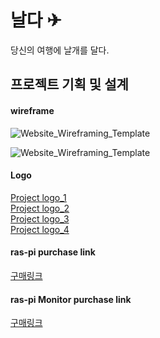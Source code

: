 
# 날다 ✈

당신의 여행에 날개를 달다.

## 프로젝트 기획 및 설계

#### wireframe
![Website_Wireframing_Template](/uploads/248c261502f266c7c5166a8152de2a52/Website_Wireframing_Template.jpg)

![Website_Wireframing_Template](/uploads/248c261502f266c7c5166a8152de2a52/Website_Wireframing_Template.jpg)

#### Logo

[Project logo_1](/logo/1.png)<br/>
[Project logo_2](/logo/2.png)<br/>
[Project logo_3](/logo/3.png)<br/>
[Project logo_4](/logo/4.png)<br/>

#### ras-pi purchase link
[구매링크](http://item.gmarket.co.kr/DetailView/Item.asp?goodscode=1829898400&GoodsSale=Y&jaehuid=200002657)

#### ras-pi Monitor purchase link
[구매링크](https://eduino.kr/product/detail.html?product_no=1498&gclid=Cj0KCQjwlK-WBhDjARIsAO2sErTVKwdZeUwV51LiLANYUSgYUev3jP6TdAjH_hNdCOZQtRS23jfBNjMaAgeZEALw_wcB#none)